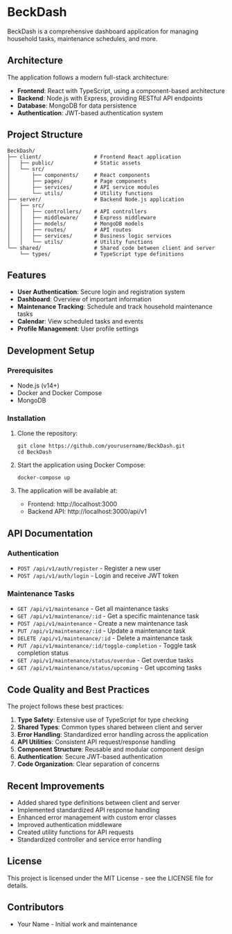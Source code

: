 # BeckDash

BeckDash is a comprehensive dashboard application for managing household tasks, maintenance schedules, and more.

## Architecture

The application follows a modern full-stack architecture:

- **Frontend**: React with TypeScript, using a component-based architecture
- **Backend**: Node.js with Express, providing RESTful API endpoints
- **Database**: MongoDB for data persistence
- **Authentication**: JWT-based authentication system

## Project Structure

```
BeckDash/
├── client/                 # Frontend React application
│   ├── public/             # Static assets
│   └── src/
│       ├── components/     # React components
│       ├── pages/          # Page components
│       ├── services/       # API service modules
│       └── utils/          # Utility functions
├── server/                 # Backend Node.js application
│   ├── src/
│   │   ├── controllers/    # API controllers
│   │   ├── middleware/     # Express middleware
│   │   ├── models/         # MongoDB models
│   │   ├── routes/         # API routes
│   │   ├── services/       # Business logic services
│   │   └── utils/          # Utility functions
└── shared/                 # Shared code between client and server
    └── types/              # TypeScript type definitions
```

## Features

- **User Authentication**: Secure login and registration system
- **Dashboard**: Overview of important information
- **Maintenance Tracking**: Schedule and track household maintenance tasks
- **Calendar**: View scheduled tasks and events
- **Profile Management**: User profile settings

## Development Setup

### Prerequisites

- Node.js (v14+)
- Docker and Docker Compose
- MongoDB

### Installation

1. Clone the repository:
   ```
   git clone https://github.com/yourusername/BeckDash.git
   cd BeckDash
   ```

2. Start the application using Docker Compose:
   ```
   docker-compose up
   ```

3. The application will be available at:
   - Frontend: http://localhost:3000
   - Backend API: http://localhost:3000/api/v1

## API Documentation

### Authentication

- `POST /api/v1/auth/register` - Register a new user
- `POST /api/v1/auth/login` - Login and receive JWT token

### Maintenance Tasks

- `GET /api/v1/maintenance` - Get all maintenance tasks
- `GET /api/v1/maintenance/:id` - Get a specific maintenance task
- `POST /api/v1/maintenance` - Create a new maintenance task
- `PUT /api/v1/maintenance/:id` - Update a maintenance task
- `DELETE /api/v1/maintenance/:id` - Delete a maintenance task
- `PUT /api/v1/maintenance/:id/toggle-completion` - Toggle task completion status
- `GET /api/v1/maintenance/status/overdue` - Get overdue tasks
- `GET /api/v1/maintenance/status/upcoming` - Get upcoming tasks

## Code Quality and Best Practices

The project follows these best practices:

1. **Type Safety**: Extensive use of TypeScript for type checking
2. **Shared Types**: Common types shared between client and server
3. **Error Handling**: Standardized error handling across the application
4. **API Utilities**: Consistent API request/response handling
5. **Component Structure**: Reusable and modular component design
6. **Authentication**: Secure JWT-based authentication
7. **Code Organization**: Clear separation of concerns

## Recent Improvements

- Added shared type definitions between client and server
- Implemented standardized API response handling
- Enhanced error management with custom error classes
- Improved authentication middleware
- Created utility functions for API requests
- Standardized controller and service error handling

## License

This project is licensed under the MIT License - see the LICENSE file for details.

## Contributors

- Your Name - Initial work and maintenance